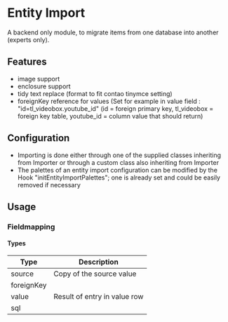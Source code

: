 # Entity Import

A backend only module, to migrate items from one database into another (experts only).

## Features

- image support
- enclosure support
- tidy text replace (format to fit contao tinymce setting)
- foreignKey reference for values (Set for example in value field : "id=tl_videobox.youtube_id" (id = foreign primary key, tl_videobox = foreign key table, youtube_id = column value that should return)

## Configuration

- Importing is done either through one of the supplied classes inheriting from Importer or through a custom class
  also inheriting from Importer
- The palettes of an entity import configuration can be modified by the Hook "initEntityImportPalettes"; one is already set
  and could be easily removed if necessary
  
## Usage

### Fieldmapping

#### Types
|Type      |Description|
|----------|-----------|
|source    |Copy of the source value|
|foreignKey|           |
|value     |Result of entry in value row|
|sql       |           |

  
